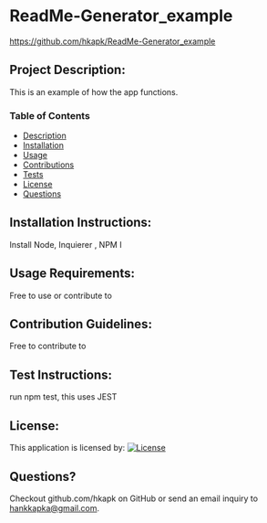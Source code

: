 # ReadMe-Generator_example

https://github.com/hkapk/ReadMe-Generator_example

## Project Description:

This is an example of how the app functions.

### Table of Contents

- [Description](#description)
- [Installation](#installation)
- [Usage](#usage)
- [Contributions](#contributions)
- [Tests](#tests)
- [License](#license)
- [Questions](#questions)

## Installation Instructions:

Install Node, Inquierer , NPM I

## Usage Requirements:

Free to use or contribute to

## Contribution Guidelines:

Free to contribute to

## Test Instructions:

run npm test, this uses JEST

## License:

This application is licensed by:
[![License](https://img.shields.io/badge/License--blue.svg)](https://opensource.org/licenses/MIT)

## Questions?

Checkout github.com/hkapk on GitHub or send an email inquiry to hankkapka@gmail.com.
